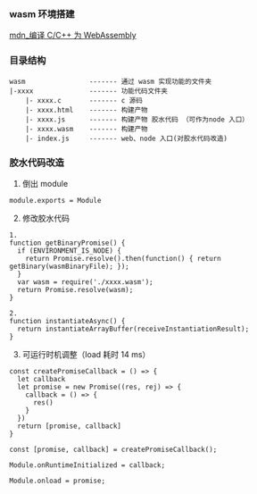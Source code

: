 ### wasm 环境搭建

[mdn_编译 C/C++ 为 WebAssembly](https://developer.mozilla.org/zh-CN/docs/WebAssembly/C_to_wasm)

### 目录结构
```
wasm                ------- 通过 wasm 实现功能的文件夹
|-xxxx              ------- 功能代码文件夹
    |- xxxx.c       ------- c 源码
    |- xxxx.html    ------- 构建产物
    |- xxxx.js      ------- 构建产物 胶水代码 （可作为node 入口）
    |- xxxx.wasm    ------- 构建产物
    |- index.js     ------- web、node 入口(对胶水代码改造)
```

### 胶水代码改造

1. 倒出 module

```
module.exports = Module
```

2. 修改胶水代码

```
1.
function getBinaryPromise() {
  if (ENVIRONMENT_IS_NODE) {
    return Promise.resolve().then(function() { return getBinary(wasmBinaryFile); });
  }
  var wasm = require('./xxxx.wasm');
  return Promise.resolve(wasm);
}

2.
function instantiateAsync() {
  return instantiateArrayBuffer(receiveInstantiationResult);
}
```

3. 可运行时机调整（load 耗时 14 ms）

```
const createPromiseCallback = () => {
  let callback
  let promise = new Promise((res, rej) => {
    callback = () => {
      res()
    }
  })
  return [promise, callback]
}

const [promise, callback] = createPromiseCallback();

Module.onRuntimeInitialized = callback;

Module.onload = promise;
```



